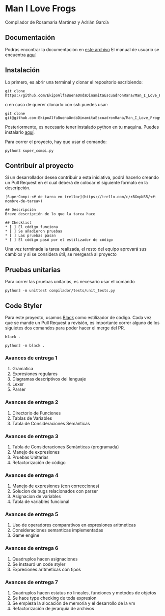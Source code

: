 # Man I Love Frogs
Compilador de Rosamaría Martínez y Adrián García

## Documentación
Podrás encontrar la documentación en [este archivo](https://docs.google.com/document/d/1yh9PV4dqKJ10bkaMHHXp7yJ19GaLfQbklpi_tYDAzPs/edit?usp=sharing)
El manual de usuario se encuentra [aquí](https://docs.google.com/document/d/1eBrXh212QIauN29T9Zh9PYMf4DlJNwKYw7pHiyCVCd4/edit?usp=sharing)

## Instalación
Lo primero, es abrir una terminal y clonar el repositorio escribiendo:
```
git clone https://github.com/EkipoAlfaBuenaOndaDinamitaEscuadronRana/Man_I_Love_Frogs.git
```

o en caso de querer clonarlo con ssh puedes usar:
```
git clone git@github.com:EkipoAlfaBuenaOndaDinamitaEscuadronRana/Man_I_Love_Frogs.git
```

Posteriormente, es necesario tener instalado python en tu maquina. Puedes instalarlo [aquí](https://www.python.org/downloads/).

Para correr el proyecto, hay que usar el comando:

```
python3 super_compi.py
```

## Contribuír al proyecto
Si un desarrollador desea contribuir a esta iniciativa, podrá hacerlo creando un Pull Request en el cual deberá de colocar el siguiente formato en la descripción. 

```
[SuperCompi-<# de tarea en trello>](https://trello.com/c/r8XnpNS5/<#-nombre-de-tarea>)

## Descripción
Breve descripción de lo que la tarea hace

## Checklist
* [ ] El código funciona
* [ ] Se añadieron pruebas
* [ ] Las pruebas pasan
* [ ] El código pasó por el estilizador de código
```
Una vez terminada la tarea realizada, el resto del equipo aprovará sus cambios y si se considera útil, se mergeará al proyecto

## Pruebas unitarias
Para correr las pruebas unitarias, es necesario usar el comando
```
python3 -m unittest compilador/tests/unit_tests.py
```

## Code Styler
Para este proyecto, usamos [Black](https://github.com/psf/black) como estilizador de código. Cada vez que se mande un Pull Request a revisión, es importante correr alguno de los siguietes dos comandos para poder hacer el merge del PR.
```
black .
```
```
python3 -m black .
```

### Avances de entrega 1
1. Gramatica
2. Expresiones regulares
3. Diagramas descriptivos del lenguaje
4. Lexer
5. Parser

### Avances de entrega 2
1. Directorio de Funciones
2. Tablas de Variables
3. Tabla de Consideraciones Semánticas

### Avances de entrega 3
1. Tabla de Consideraciones Semánticas (programada)
2. Manejo de expresiones
3. Pruebas Unitarias
4. Refactorización de código

### Avances de entrega 4
1. Manejo de expresiones (con correcciones)
2. Solucion de bugs relacionados con parser
3. Asignacion de variables
4. Tabla de variables funcional

### Avances de entrega 5
1. Uso de operadores comparativos en expresiones aritmeticas
2. Consideraciones semanticas implementadas
3. Game engine

### Avances de entrega 6
1. Quadruplos hacen asignaciones
2. Se instauró un code styler
3. Expresiones aritmeticas con tipos

### Avances de entrega 7
1. Quadruplos hacen estatus no lineales, funciones y metodos de objetos
2. Se hace type checking de toda expresion
3. Se empieza la alocación de memoria y el desarrollo de la vm
4. Refactorización de jerarquia de archivos
